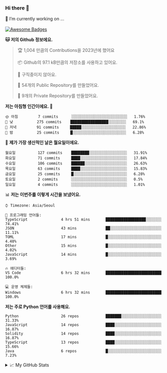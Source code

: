 ### Hi there 👋 
🔭 I’m currently working on ... </br></br>
[![Awesome Badges](https://img.shields.io/badge/Introduce-EN-green.svg)](https://github.com/tlatkdgus1/tlatkdgus1/blob/main/README.md.en)

<!--START_SECTION:waka-->
**🐱 저의 Github 정보에요.** 

> 🏆 1,004 만큼의 Contributions을 2023년에 했어요
 > 
> 📦 Github의 97.1 kB만큼의 저장소를 사용하고 있어요. 
 > 
> 🚫 구직중이지 않아요.
 > 
> 📜 54개의 Public Repository를 만들었어요. 
 > 
> 🔑 9개의 Private Repository를 만들었어요.  

**저는 아침형 인간이에요. 🐤** 

```text
🌞 아침         7 commits      ░░░░░░░░░░░░░░░░░░░░░░░░░   1.76% 
🌆 낮　         275 commits    █████████████████░░░░░░░░   69.1% 
🌃 저녁         91 commits     █████░░░░░░░░░░░░░░░░░░░░   22.86% 
🌙 밤　         25 commits     █░░░░░░░░░░░░░░░░░░░░░░░░   6.28%

```
📅 **제가 가장 생산적인 날은 월요일이에요.** 

```text
월요일          127 commits    ████████░░░░░░░░░░░░░░░░░   31.91% 
화요일          71 commits     ████░░░░░░░░░░░░░░░░░░░░░   17.84% 
수요일          106 commits    ██████░░░░░░░░░░░░░░░░░░░   26.63% 
목요일          63 commits     ████░░░░░░░░░░░░░░░░░░░░░   15.83% 
금요일          25 commits     █░░░░░░░░░░░░░░░░░░░░░░░░   6.28% 
토요일          2 commits      ░░░░░░░░░░░░░░░░░░░░░░░░░   0.5% 
일요일          4 commits      ░░░░░░░░░░░░░░░░░░░░░░░░░   1.01%

```


📊 **저는 이번주를 이렇게 시간을 보냈어요.** 

```text
⌚︎ Timezone: Asia/Seoul

💬 프로그래밍 언어들: 
TypeScript               4 hrs 51 mins       ██████████████████░░░░░░░   74.41% 
JSON                     43 mins             ██░░░░░░░░░░░░░░░░░░░░░░░   11.11% 
TOML                     17 mins             █░░░░░░░░░░░░░░░░░░░░░░░░   4.48% 
Other                    15 mins             █░░░░░░░░░░░░░░░░░░░░░░░░   4.02% 
JavaScript               14 mins             █░░░░░░░░░░░░░░░░░░░░░░░░   3.69%

🔥 에디터들: 
VS Code                  6 hrs 32 mins       █████████████████████████   100.0%

💻 운영 체제들: 
Windows                  6 hrs 32 mins       █████████████████████████   100.0%

```

**저는 주로 Python 언어를 사용해요.** 

```text
Python                   26 repos            ███████░░░░░░░░░░░░░░░░░░   31.33% 
JavaScript               14 repos            ████░░░░░░░░░░░░░░░░░░░░░   16.87% 
Solidity                 14 repos            ████░░░░░░░░░░░░░░░░░░░░░   16.87% 
TypeScript               13 repos            ████░░░░░░░░░░░░░░░░░░░░░   15.66% 
Java                     6 repos             █░░░░░░░░░░░░░░░░░░░░░░░░   7.23%

```



<!--END_SECTION:waka-->

<details>
<summary>📈 My GitHub Stats</summary>
<p align="center"> <img src="https://github-readme-stats.vercel.app/api?username=tlatkdgus1&show_icons=true" alt="tlatkdgus1" />
</details>
